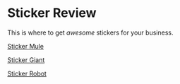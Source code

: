 # Sticker Review

This is where to get *awesome* stickers for your business.

[Sticker Mule](https://stickermule.com)

[Sticker Giant](https://stickergiant.com)

[Sticker Robot](https://stickerrobot.com)


